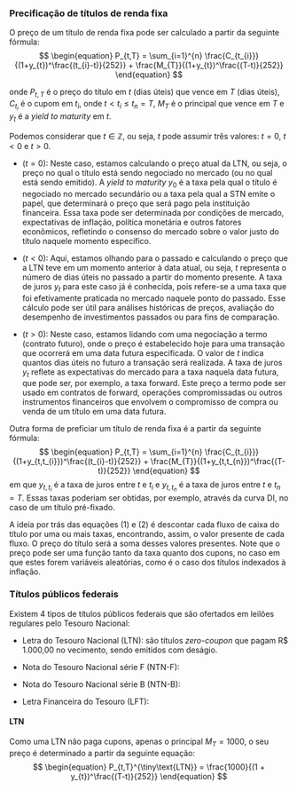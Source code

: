 
### Precificação de títulos de renda fixa

O preço de um título de renda fixa pode ser calculado a partir da seguinte fórmula:
$$
\begin{equation}
P_{t,T} = \sum_{i=1}^{n} \frac{C_{t_{i}}}{(1+y_{t})^\frac{(t_{i}-t)}{252}} + \frac{M_{T}}{(1+y_{t})^\frac{(T-t)}{252}}
\end{equation}
$$

onde $P_{t, T}$ é o preço do título em $t$ (dias úteis) que vence em $T$ (dias úteis), $C_{t_{i}}$ é o cupom em $t_{i}$, onde $t < t_{i} \leq t_{n} = T$, $M_{T}$ é o principal que vence em $T$ e $y_{t}$ é a *yield to maturity* em $t$. 

Podemos considerar que $t \in \mathbb{Z}$, ou seja, $t$ pode assumir três valores: $t=0$, $t<0$ e $t>0$.

- $\left(t = 0\right)$: Neste caso, estamos calculando o preço atual da LTN, ou seja, o preço no qual o título está sendo negociado no mercado (ou no qual está sendo emitido). A *yield to maturity*  $y_0$ é a taxa pela qual o título é negociado no mercado secundário ou a taxa pela qual a STN emite o papel, que determinará o preço que será pago pela instituição financeira. Essa taxa pode ser determinada por condições de mercado, expectativas de inflação, política monetária e outros fatores econômicos, refletindo o consenso do mercado sobre o valor justo do título naquele momento específico.

- $\left(t < 0\right)$: Aqui, estamos olhando para o passado e calculando o preço que a LTN teve em um momento anterior à data atual, ou seja, $t$ representa o número de dias úteis no passado a partir do momento presente. A taxa de juros $y_t$ para este caso já é conhecida, pois refere-se a uma taxa que foi efetivamente praticada no mercado naquele ponto do passado. Esse cálculo pode ser útil para análises históricas de preços, avaliação do desempenho de investimentos passados ou para fins de comparação.

- $\left(t > 0\right)$: Neste caso, estamos lidando com uma negociação a termo (contrato futuro), onde o preço é estabelecido hoje para uma transação que ocorrerá em uma data futura especificada. O valor de $t$ indica quantos dias úteis no futuro a transação será realizada. A taxa de juros $y_t$ reflete as expectativas do mercado para a taxa naquela data futura, que pode ser, por exemplo, a taxa forward. Este preço a termo pode ser usado em contratos de forward, operações compromissadas ou outros instrumentos financeiros que envolvem o compromisso de compra ou venda de um título em uma data futura.

Outra forma de preficiar um título de renda fixa é a partir da seguinte fórmula:
$$
\begin{equation}
P_{t,T} = \sum_{i=1}^{n} \frac{C_{t_{i}}}{(1+y_{t,t_{i}})^\frac{(t_{i}-t)}{252}} + \frac{M_{T}}{(1+y_{t,t_{n}})^\frac{(T-t)}{252}}
\end{equation}
$$
em que $y_{t,t_{i}}$ é a taxa de juros entre $t$ e $t_{i}$ e $y_{t,t_{n}}$ é a taxa de juros entre $t$ e $t_{n} = T$. Essas taxas poderiam ser obtidas, por exemplo, através da curva DI, no caso de um título pré-fixado.

A ideia por trás das equações $(1)$ e $(2)$ é descontar cada fluxo de caixa do título por uma ou mais taxas, encontrando, assim, o valor presente de cada fluxo. O preço do título será a soma desses valores presentes. Note que o preço pode ser uma função tanto da taxa quanto dos cupons, no caso em que estes forem variáveis aleatórias, como é o caso dos títulos indexados à inflação.


### Títulos públicos federais

Existem 4 tipos de títulos públicos federais que são ofertados em leilões regulares pelo Tesouro Nacional:

- Letra do Tesouro Nacional (LTN): são títulos *zero-coupon* que pagam R$ 1.000,00 no vecimento, sendo emitidos com deságio. 

- Nota do Tesouro Nacional série F (NTN-F): 

- Nota do Tesouro Nacional série B (NTN-B):

- Letra Financeira do Tesouro (LFT):


#### LTN

Como uma LTN não paga cupons, apenas o principal $M_T = 1000$, o seu preço é determinado a partir da seguinte equação:
$$
\begin{equation}
P_{t,T}^{\tiny\text{LTN}} = \frac{1000}{(1 + y_{t})^\frac{(T-t)}{252}}
\end{equation}
$$
